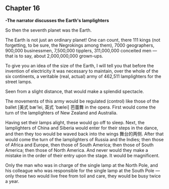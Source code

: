 ## Chapter 16

**-The narrator discusses the Earth's lamplighters**



So then the seventh planet was the Earth.

The Earth is not just an ordinary planet! One can count, there 111 kings (not forgetting, to be sure, the Negrokings among them), 7000 geographers, 900,000 businessmen, 7,500,000 tipplers,
311,000,000 conceited men — that is to say, about 2,000,000,000 grown-ups.

To give you an idea of the size of the Earth, I will tell you that before the invention of electricity it was necessary to maintain, over the whole of the six continents, a veritable (real, actual) army of
462,511 lamplighters for the street lamps.

Seen from a slight distance, that would make a splendid spectacle.

The movements of this army would be regulated (control) like those of the ballet [美式 bæ'lei, 英式 'bælei] 芭蕾舞 in the opera. First would come the turn of the lamplighters of New Zealand and Australia.

Having set their lamps alight, these would go off to sleep. Next, the lamplighters of China and Siberia would enter for their steps in the dance, and then they too would be waved back into the wings 舞台的两侧. After that would come the turn of the lamplighters of Russia and the Indies; then those of Africa and Europe, then those of South America; then those of South America; then those of North America. And never would they make a mistake in the order of their entry upon the stage. It would be magnificent.

Only the man who was in charge of the single lamp at the North Pole, and his colleague who was responsible for the single lamp at the South Pole — only these two would live free from toil and care,
they would be busy twice a year. 
